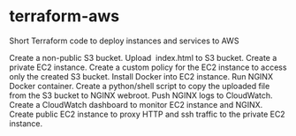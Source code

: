 # terraform-aws
Short Terraform code to deploy instances and services to AWS

Create a non-public S3 bucket.
Upload ​ index.html​ to S3 bucket.
Create a private EC2 instance.
Create a custom policy for the EC2 instance to access only the created S3 bucket.
Install Docker into EC2 instance.
Run NGINX Docker container.
Create a python/shell script to copy the uploaded file from the S3 bucket to NGINX
webroot.
Push NGINX logs to CloudWatch.
Create a CloudWatch dashboard to monitor EC2 instance and NGINX.
Create public EC2 instance to proxy HTTP and ssh traffic to the private EC2 instance.
